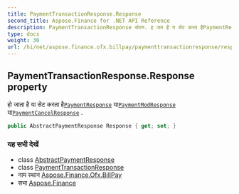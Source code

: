 ```yaml
---
title: PaymentTransactionResponse.Response
second_title: Aspose.Finance for .NET API Reference
description: PaymentTransactionResponse संपत्त. ह जत है य सेट करत हैPaymentResponse यPaymentModResponse यPaymentCancelResponse .
type: docs
weight: 30
url: /hi/net/aspose.finance.ofx.billpay/paymenttransactionresponse/response/
---
```

## PaymentTransactionResponse.Response property

हो जाता है या सेट करता है[`PaymentResponse`](../../paymentresponse/) या[`PaymentModResponse`](../../paymentmodresponse/) या[`PaymentCancelResponse`](../../paymentcancelresponse/) .

```csharp
public AbstractPaymentResponse Response { get; set; }
```

### यह सभी देखें

* class [AbstractPaymentResponse](../../abstractpaymentresponse/)
* class [PaymentTransactionResponse](../)
* नाम स्थान [Aspose.Finance.Ofx.BillPay](../../paymenttransactionresponse/)
* सभा [Aspose.Finance](../../../)


